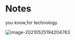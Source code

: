 # Notes
you know,for technology

![image-20210525194204783](https://raw.githubusercontent.com/skrdss/Notes/master/img/20210525195842.png)


